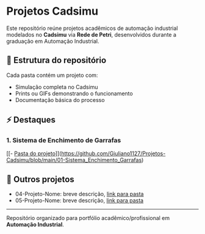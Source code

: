 # Projetos Cadsimu

Este repositório reúne projetos acadêmicos de automação industrial modelados no **Cadsimu** via **Rede de Petri**, desenvolvidos durante a graduação em Automação Industrial.

## 📂 Estrutura do repositório

Cada pasta contém um projeto com:
- Simulação completa no Cadsimu
- Prints ou GIFs demonstrando o funcionamento
- Documentação básica do processo

## ⚡ Destaques

### 1. Sistema de Enchimento de Garrafas
[[- [Pasta do projeto](./01-Sistema-Enchimento-Garrafas)]](https://github.com/Giuliano1127/Projetos-Cadsimu/blob/main/01-Sistema_Enchimento_Garrafas)


## 📌 Outros projetos
- 04-Projeto-Nome: breve descrição, [link para pasta](./04-Projeto-Nome)  
- 05-Projeto-Nome: breve descrição, [link para pasta](./05-Projeto-Nome)

---

Repositório organizado para portfólio acadêmico/profissional em **Automação Industrial**.
